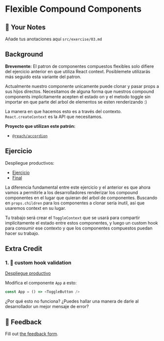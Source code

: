# Flexible Compound Components

## 📝 Your Notes

Añade tus anotaciones aquí `src/exercise/03.md`

## Background

**Brevemente:** El patron de componentes compuestos flexibles solo difiere del
ejercicio anterior en que utiliza React context. Posiblemete utilizarás más
seguido esta variante del patron.

Actualmente nuestro componente unicamente puede clonar y pasar props a sus hijos
directos. Necesitamos de alguna forma que nuestros compound components
implicitamente acepten el estado on y el metodo toggle sin importar en que parte
del arbol de elementos se esten renderizando :)

La manera en que hacemos esto es a través del contexto. `React.createContext` es
la API que necesitamos.

**Proyecto que utilizan este patrón:**

- [`@reach/accordion`](https://reacttraining.com/reach-ui/accordion)

## Ejercicio

Despliegue productivos:

- [Ejercicio](http://advanced-react-patterns.netlify.app/isolated/exercise/03.js)
- [Final](http://advanced-react-patterns.netlify.app/isolated/final/03.js)

La diferencia fundamental entre este ejercicio y el anterior es que ahora vamos
a permitirle a los desarrolladores renderizar los compound componentes en el
lugar que quieran del arbol de componentes. Buscando en `props.children` para
los componentes a clonar sería inutil, así que usaremos context en su lugar.

Tu trabajo será crear el `ToggleContext` que se usará para compartir
implícitamente el estado entre estos componentes, y luego un custom hook para
consumir ese contexto y que los componentes compuestos puedan hacer su trabajo.

## Extra Credit

### 1. 💯 custom hook validation

[Despliegue productivo](http://advanced-react-patterns.netlify.app/isolated/final/03.extra-1.js)

Modifica el componente `App` a esto:

```javascript
const App = () => <ToggleButton />
```

¿Por qué esto no funciona? ¿Puedes hallar una manera de darle al desarrollador
un mejor mensaje de error?

## 🦉 Feedback

Fill out
[the feedback form](https://ws.kcd.im/?ws=Advanced%20React%20Patterns%20%F0%9F%A4%AF&e=03%3A%20Flexible%20Compound%20Components&em=agustin.moranr%40gmail.com).
